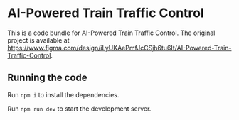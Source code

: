 
  # AI-Powered Train Traffic Control

  This is a code bundle for AI-Powered Train Traffic Control. The original project is available at https://www.figma.com/design/iLyUKAePmfJcCSjh6tu6It/AI-Powered-Train-Traffic-Control.

  ## Running the code

  Run `npm i` to install the dependencies.

  Run `npm run dev` to start the development server.
  